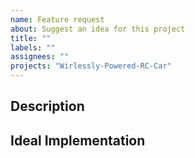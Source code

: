 ```yaml
---
name: Feature request
about: Suggest an idea for this project
title: ""
labels: ""
assignees: ""
projects: "Wirlessly-Powered-RC-Car"
---
```


## Description

<!-- Summarise the new feature to be added -->

## Ideal Implementation

<!-- Summarise how the ideal solution looks like, create bullet point/checklist if necessary -->
